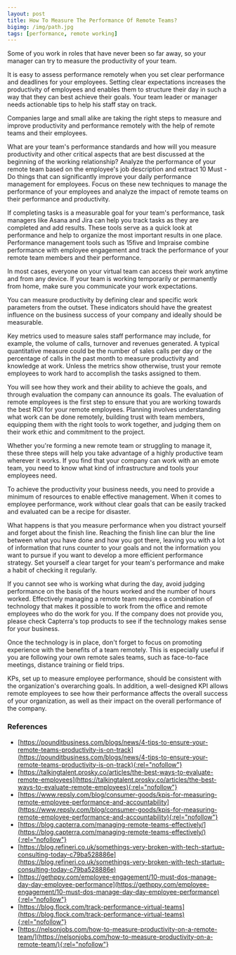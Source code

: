 ```yaml
---
layout: post
title: How To Measure The Performance Of Remote Teams?
bigimg: /img/path.jpg
tags: [performance, remote working]
---
```

Some of you work in roles that have never been so far away, so your manager can try to measure the productivity of your team. 

It is easy to assess performance remotely when you set clear performance and deadlines for your employees. Setting clear expectations increases the productivity of employees and enables them to structure their day in such a way that they can best achieve their goals. Your team leader or manager needs actionable tips to help his staff stay on track. 

Companies large and small alike are taking the right steps to measure and improve productivity and performance remotely with the help of remote teams and their employees. 

What are your team's performance standards and how will you measure productivity and other critical aspects that are best discussed at the beginning of the working relationship? Analyze the performance of your remote team based on the employee's job description and extract 10 Must - Do things that can significantly improve your daily performance management for employees. Focus on these new techniques to manage the performance of your employees and analyze the impact of remote teams on their performance and productivity. 

If completing tasks is a measurable goal for your team's performance, task managers like Asana and Jira can help you track tasks as they are completed and add results. These tools serve as a quick look at performance and help to organize the most important results in one place. Performance management tools such as 15five and Impraise combine performance with employee engagement and track the performance of your remote team members and their performance. 

In most cases, everyone on your virtual team can access their work anytime and from any device. If your team is working temporarily or permanently from home, make sure you communicate your work expectations. 

You can measure productivity by defining clear and specific work parameters from the outset. These indicators should have the greatest influence on the business success of your company and ideally should be measurable. 

Key metrics used to measure sales staff performance may include, for example, the volume of calls, turnover and revenues generated. A typical quantitative measure could be the number of sales calls per day or the percentage of calls in the past month to measure productivity and knowledge at work. Unless the metrics show otherwise, trust your remote employees to work hard to accomplish the tasks assigned to them. 

You will see how they work and their ability to achieve the goals, and through evaluation the company can announce its goals. The evaluation of remote employees is the first step to ensure that you are working towards the best ROI for your remote employees. Planning involves understanding what work can be done remotely, building trust with team members, equipping them with the right tools to work together, and judging them on their work ethic and commitment to the project. 

Whether you're forming a new remote team or struggling to manage it, these three steps will help you take advantage of a highly productive team wherever it works. If you find that your company can work with an emote team, you need to know what kind of infrastructure and tools your employees need. 

To achieve the productivity your business needs, you need to provide a minimum of resources to enable effective management. When it comes to employee performance, work without clear goals that can be easily tracked and evaluated can be a recipe for disaster. 

What happens is that you measure performance when you distract yourself and forget about the finish line. Reaching the finish line can blur the line between what you have done and how you got there, leaving you with a lot of information that runs counter to your goals and not the information you want to pursue if you want to develop a more efficient performance strategy. Set yourself a clear target for your team's performance and make a habit of checking it regularly. 

If you cannot see who is working what during the day, avoid judging performance on the basis of the hours worked and the number of hours worked. Effectively managing a remote team requires a combination of technology that makes it possible to work from the office and remote employees who do the work for you. If the company does not provide you, please check Capterra's top products to see if the technology makes sense for your business. 

Once the technology is in place, don't forget to focus on promoting experience with the benefits of a team remotely. This is especially useful if you are following your own remote sales teams, such as face-to-face meetings, distance training or field trips. 

KPs, set up to measure employee performance, should be consistent with the organization's overarching goals. In addition, a well-designed KPI allows remote employees to see how their performance affects the overall success of your organization, as well as their impact on the overall performance of the company. 

### References

* [https://pounditbusiness.com/blogs/news/4-tips-to-ensure-your-remote-teams-productivity-is-on-track](https://pounditbusiness.com/blogs/news/4-tips-to-ensure-your-remote-teams-productivity-is-on-track){:rel="nofollow"}
* [https://talkingtalent.prosky.co/articles/the-best-ways-to-evaluate-remote-employees](https://talkingtalent.prosky.co/articles/the-best-ways-to-evaluate-remote-employees){:rel="nofollow"}
* [https://www.repsly.com/blog/consumer-goods/kpis-for-measuring-remote-employee-performance-and-accountability](https://www.repsly.com/blog/consumer-goods/kpis-for-measuring-remote-employee-performance-and-accountability){:rel="nofollow"}
* [https://blog.capterra.com/managing-remote-teams-effectively/](https://blog.capterra.com/managing-remote-teams-effectively/){:rel="nofollow"}
* [https://blog.refineri.co.uk/somethings-very-broken-with-tech-startup-consulting-today-c79ba528886e](https://blog.refineri.co.uk/somethings-very-broken-with-tech-startup-consulting-today-c79ba528886e)
* [https://gethppy.com/employee-engagement/10-must-dos-manage-day-day-employee-performance](https://gethppy.com/employee-engagement/10-must-dos-manage-day-day-employee-performance){:rel="nofollow"}
* [https://blog.flock.com/track-performance-virtual-teams](https://blog.flock.com/track-performance-virtual-teams){:rel="nofollow"}
* [https://nelsonjobs.com/how-to-measure-productivity-on-a-remote-team/](https://nelsonjobs.com/how-to-measure-productivity-on-a-remote-team/){:rel="nofollow"}
